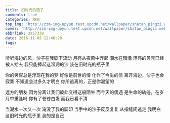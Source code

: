 ```yaml
---
title: 旧时光的瓶子
comments: true
categories: 随笔
top_img: 'http://zzm-img-upyun.test.upcdn.net/wallpaper/shatan_pingzi.webp'
cover: 'http://zzm-img-upyun.test.upcdn.net/wallpaper/shatan_pingzi.webp'
abbrlink: 3a57339
date: 2016-11-05 12:46:20
tags:
---
```


听听海边的风，沙子在我脚下流动
月亮从夜幕中浮起
潮水在暗涌
漂亮的贝壳已经被人拾去
我只能捧起这湿润的沙
装在旧时光的瓶子里

你的笑容总是浮现在我的梦
好像是前世的情
化作了今生的债
离开海边，沙子也会寂寞
不知道会过多久才明白
你所逃离的，正是你渴望的

远方的朋友
因为分离让我们彼此变得这般陌生
而今天的偶遇
是生命的轨迹，在岁月中重逢吗
你有了苍苍白发
而我已看不清

当潮水一次又一次
淹没了我的脚印
当手中的沙子反反复复
从指缝间逃走
我明白这旧时光的瓶子里
装的是自己

